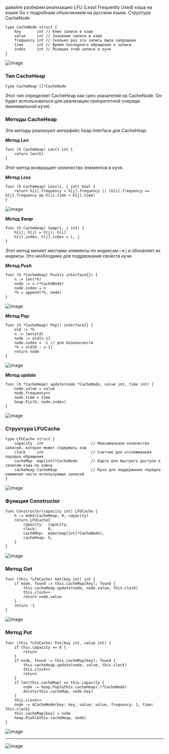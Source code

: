  давайте разберем реализацию LFU (Least Frequently Used) кэша на языке Go с подробным объяснением на русском языке.
Структура CacheNode

```
type CacheNode struct {
    key       int // Ключ записи в кэше
    value     int // Значение записи в кэше
    frequency int // Сколько раз эта запись была запрошена
    time      int // Время последнего обращения к записи
    index     int // Позиция этой записи в куче
}
```


![image](https://github.com/saram12saram2/JavaKot/assets/133630488/aa46f78d-ede2-45b1-9bd2-23d67ba62223)

### Тип CacheHeap

```
type CacheHeap []*CacheNode
```

Этот тип определяет CacheHeap как срез указателей на CacheNode. 
Он будет использоваться для реализации приоритетной очереди (минимальной кучи).


### Методы CacheHeap

Эти методы реализуют интерфейс heap.Interface для CacheHeap.

***Метод Len***

```
func (h CacheHeap) Len() int {
    return len(h)
}
```

Этот метод возвращает количество элементов в куче.

***Метод Less***

```
func (h CacheHeap) Less(i, j int) bool {
    return h[i].frequency < h[j].frequency || (h[i].frequency == h[j].frequency && h[i].time < h[j].time)
}
```
![image](https://github.com/saram12saram2/JavaKot/assets/133630488/e975fb41-a012-4108-a3ae-2b076496ddc6)


***Метод Swap***

```
func (h CacheHeap) Swap(i, j int) {
    h[i], h[j] = h[j], h[i]
    h[i].index, h[j].index = i, j
}
```

Этот метод меняет местами элементы по индексам i и j и обновляет их индексы. 
Это необходимо для поддержания свойств кучи.

***Метод Push***

```
func (h *CacheHeap) Push(x interface{}) {
    n := len(*h)
    node := x.(*CacheNode)
    node.index = n
    *h = append(*h, node)
}
```


![image](https://github.com/saram12saram2/JavaKot/assets/133630488/3e72ea31-2060-4b49-9735-f7959ad49a1f)

***Метод Pop***
```
func (h *CacheHeap) Pop() interface{} {
    old := *h
    n := len(old)
    node := old[n-1]
    node.index = -1 // для безопасности
    *h = old[0 : n-1]
    return node
}
```
![image](https://github.com/saram12saram2/JavaKot/assets/133630488/1ba8d7c1-b7d8-482c-9e4e-e5f51a82a004)


***Метод update***
```
func (h *CacheHeap) update(node *CacheNode, value int, time int) {
    node.value = value
    node.frequency++
    node.time = time
    heap.Fix(h, node.index)
}
```

![image](https://github.com/saram12saram2/JavaKot/assets/133630488/b5b6bb06-04ed-4b5d-8821-1610bce4e795)


### Структура LFUCache
```
type LFUCache struct {
    capacity  int                     // Максимальное количество записей, которое может содержать кэш
    clock     int                     // Счетчик для отслеживания порядка обращения
    cacheMap  map[int]*CacheNode      // Карта для быстрого доступа к записям кэша по ключу
    cacheHeap CacheHeap               // Куча для поддержания порядка наименее часто используемых записей
}
```

![image](https://github.com/saram12saram2/JavaKot/assets/133630488/36a75a19-a766-4539-a8d3-4f17604ac6bf)


###  Функция Constructor
```
func Constructor(capacity int) LFUCache {
    h := make(CacheHeap, 0, capacity)
    return LFUCache{
        capacity:  capacity,
        clock:     0,
        cacheMap:  make(map[int]*CacheNode),
        cacheHeap: h,
    }
}

```
![image](https://github.com/saram12saram2/JavaKot/assets/133630488/ba3da9a7-5656-4b94-8dde-00f0f45eb8f8)


###  Метод Get

```
func (this *LFUCache) Get(key int) int {
    if node, found := this.cacheMap[key]; found {
        this.cacheHeap.update(node, node.value, this.clock)
        this.clock++
        return node.value
    }
    return -1
}
```

![image](https://github.com/saram12saram2/JavaKot/assets/133630488/86c87c5b-3041-4ac8-b251-237abf573f8b)

###  Метод Put

```
func (this *LFUCache) Put(key int, value int) {
    if this.capacity == 0 {
        return
    }
    if node, found := this.cacheMap[key]; found {
        this.cacheHeap.update(node, value, this.clock)
        this.clock++
        return
    }
    if len(this.cacheMap) == this.capacity {
        node := heap.Pop(&this.cacheHeap).(*CacheNode)
        delete(this.cacheMap, node.key)
    }
    this.clock++
    node := &CacheNode{key: key, value: value, frequency: 1, time: this.clock}
    this.cacheMap[key] = node
    heap.Push(&this.cacheHeap, node)
}
```

![image](https://github.com/saram12saram2/JavaKot/assets/133630488/95074d43-3d1d-48a0-bbab-04135cb211ac)


------------


![image](https://github.com/saram12saram2/JavaKot/assets/133630488/abe322ce-cbe4-47ec-ad56-000879b546e7)
